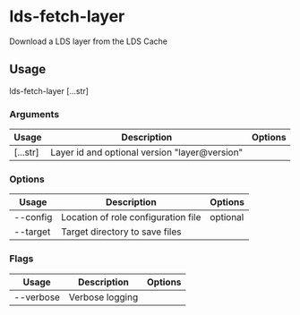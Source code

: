 # lds-fetch-layer

Download a LDS layer from the LDS Cache

## Usage

lds-fetch-layer <options> [...str]

### Arguments

| Usage    | Description                                   | Options |
| -------- | --------------------------------------------- | ------- |
| [...str] | Layer id and optional version "layer@version" |         |

### Options

| Usage          | Description                         | Options  |
| -------------- | ----------------------------------- | -------- |
| --config <str> | Location of role configuration file | optional |
| --target <str> | Target directory to save files      |          |

### Flags

| Usage     | Description     | Options |
| --------- | --------------- | ------- |
| --verbose | Verbose logging |         |

<!-- This file has been autogenerated by src/readme/readme.generate.ts -->
